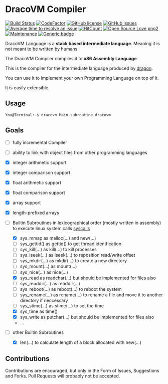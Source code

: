 # DracoVM Compiler

[![Build Status](https://travis-ci.org/pointbazaar/dracovm-compiler.svg?branch=master)](https://travis-ci.org/pointbazaar/dracovm-compiler)
[![CodeFactor](https://www.codefactor.io/repository/github/pointbazaar/dracovm-compiler/badge)](https://www.codefactor.io/repository/github/pointbazaar/dracovm-compiler)
[![GitHub license](https://img.shields.io/github/license/pointbazaar/dracovm-compiler.svg)](https://github.com/pointbazaar/dracovm-compiler/blob/master/LICENSE)
[![GitHub issues](https://img.shields.io/github/issues/pointbazaar/dracovm-compiler.svg)](https://GitHub.com/pointbazaar/dracovm-compiler/issues/)
[![Average time to resolve an issue](http://isitmaintained.com/badge/resolution/pointbazaar/dracovm-compiler.svg)](http://isitmaintained.com/project/pointbazaar/dracovm-compiler "Average time to resolve an issue")
[![HitCount](http://hits.dwyl.io/pointbazaar/dracovm-compiler.svg)](http://hits.dwyl.io/pointbazaar/dracovm-compiler)
[![Open Source Love png2](https://badges.frapsoft.com/os/v2/open-source.png?v=103)](https://github.com/ellerbrock/open-source-badges/)
[![Maintenance](https://img.shields.io/badge/Maintained%3F-yes-green.svg)](https://GitHub.com/pointbazaar/dracovm-compiler/graphs/commit-activity)
[![Generic badge](https://img.shields.io/badge/emits-x86-gray.svg)](https://shields.io/)

DracoVM Language is a **stack based intermediate language**. Meaning it is not meant to be written by humans.

The DracoVM Compiler compiles it to  **x86 Assembly Language**.

This is the compiler for the intermediate language produced by [dragon](https://github.com/pointbazaar/dragon/).

You can use it to implement your own Programming Language on top of it.

It is easily extensible. 

## Usage

```console
You@Terminal:~$ dracovm Main.subroutine.dracovm
```

## Goals

- [ ] fully incremental Compiler
- [ ] ability to link with object files from other programming languages

- [x] integer arithmetic support
- [x] integer comparison support

- [x] float arithmetic support
- [x] float comparison support

- [x] array support
- [x] length-prefixed arrays

- [ ] Builtin Subroutines in lexicographical order (mostly written in assembly) to execute linux system calls [syscalls](http://man7.org/linux/man-pages/man2/syscalls.2.html)
  - [x] sys_mmap as malloc(...) and new(...)
  - [ ] sys_gettid() as gettid() to get thread identfication
  - [ ] sys_kill(...) as kill(...) to kill processes
  - [ ] sys_lseek(...) as lseek(...) to reposition read/write offset
  - [ ] sys_mkdir(...) as mkdir(...) to create a new directory
  - [ ] sys_mount(...) as mount(...) 
  - [ ] sys_nice(...) as nice(...)
  - [x] sys_read as readchar(...) but should be implemented for files also
  - [ ] sys_readdir(...) as readdir(...)
  - [ ] sys_reboot(...) as reboot(...) to reboot the system
  - [ ] sys_rename(...) as rename(...) to rename a file and move it to another directory if neccessary
  - [ ] sys_stime(...) as stime(...) to set the time
  - [x] sys_time as time()
  - [x] sys_write as putchar(...) but should be implemented for files also
  - ...

- [ ] other Builtin Subroutines
  - [x] len(...) to calculate length of a block allocated with new(...)
## Contributions

Contributions are encouraged, but only in the Form of Issues, Suggestions and Forks. Pull Requests will probably not be accepted.
